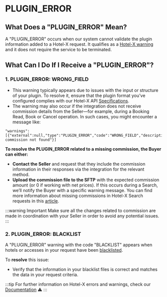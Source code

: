 ﻿---
sidebar_position: 21
---

# PLUGIN_ERROR

## What Does a "PLUGIN_ERROR" Mean? 
A "PLUGIN_ERROR" occurs when our system cannot validate the plugin information added to a Hotel-X request. It qualifies as a [Hotel-X warning](/docs/apis/for-buyers/hotel-x-pull-buyers-api/making-requests/errors-and-warnings/booking-flow#warning-list) and it does not require the service to be terminated.

## What Can I Do If I Receive a "PLUGIN_ERROR"? 

### **1. PLUGIN_ERROR: WRONG_FIELD**
- This warning typically appears due to issues with the input or structure of your plugin. To resolve it, ensure that the plugin format you’ve configured complies with our Hotel-X API [Specifications](/docs/apis/for-buyers/hotel-x-pull-buyers-api/plugins/overview).
- The warning may also occur if the integration does not receive commission details from the Seller—for example, during a Booking Read, Book or Cancel operation. In such cases, you might encounter a message like:

```
"warnings":[{"external":null,"type":"PLUGIN_ERROR","code":"WRONG_FIELD","description":"commission: commission not found"}]
```

**To resolve the PLUGIN_ERROR related to a missing commission, the Buyer can either:**
- **Contact the Seller** and request that they include the commission information in their responses via the integration for the relevant method.
- **Upload the commission file to the SFTP** with the expected commission amount (or 0 if working with net prices).
If this occurs during a Search, we’ll notify the Buyer with a specific warning message. You can find more information about missing commissions in Hotel-X Search requests in this [article](/kb/connectivity-products/for-buyers/errors-and-warnings/wrong-field-plugin-error).

:::warning Important
Make sure all the changes related to commission are made in coordination with your Seller in order to avoid any potential issues.
:::

### **2. PLUGIN_ERROR: BLACKLIST**
A "PLUGIN_ERROR" warning with the code "BLACKLIST" appears when hotels or accesses in your request have been [blacklisted](/docs/apis/for-buyers/hotel-x-pull-buyers-api/plugins/blacklist).

To **resolve** this issue:
- Verify that the information in your blacklist files is correct and matches the data in your request criteria.

:::tip
For further information on Hotel-X errors and warnings, check our [Documentation](/docs/apis/for-buyers/hotel-x-pull-buyers-api/making-requests/errors-and-warnings/booking-flow) ⚠️
:::
